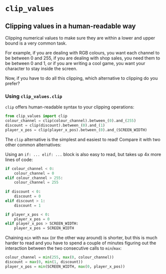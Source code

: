 # `clip_values`

## Clipping values in a human-readable way

Clipping numerical values to make sure they are within a lower and upper bound is a very common task.

For example, if you are dealing with RGB colours, you want each channel to be between 0 and 255,
if you are dealing with shop sales, you need them to be between 0 and 1,
or if you are writing a cool game, you want your character to stay inside the screen.

Now, if you have to do all this clipping, which alternative to clipping do you prefer?

### Using `clip_values.clip`

`clip` offers human-readable syntax to your clipping operations:

```py
from clip_values import clip
colour_channel = clip(colour_channel).between_(0).and_(255)
discount = clip(discount).between_(0).and_(1)
player_x_pos = clip(player_x_pos).between_(0).and_(SCREEN_WIDTH)
```

The `clip` alternative is the simplest and easiest to read!
Compare it with two other common alternatives:

Using an `if: ... elif: ...` block is also easy to read, but takes up 4x more lines of code:

```py
if colour_channel < 0:
    colour_channel = 0
elif colour_channel > 255:
    colour_channel = 255
    
if discount < 0:
    discount = 0
elif discount > 1:
    discount = 1

if player_x_pos < 0:
    player_x_pos = 0
elif player_x_pos > SCREEN_WIDTH:
    player_x_pos = SCREEN_WIDTH
```

Chaining `min` with `max` (or the other way around) is shorter, but this is much harder to read
and you have to spend a couple of minutes figuring out the interaction between the two consecutive
calls to `min`/`max`:

```py
colour_channel = min(255, max(0, colour_channel))
discount = max(0, min(1, discount))
player_x_pos = min(SCREEN_WIDTH, max(0, player_x_pos))
```